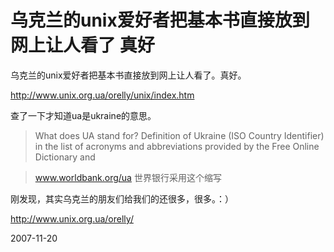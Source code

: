 # 乌克兰的unix爱好者把基本书直接放到网上让人看了 真好

乌克兰的unix爱好者把基本书直接放到网上让人看了。真好。

http://www.unix.org.ua/orelly/unix/index.htm

查了一下才知道ua是ukraine的意思。

> What does UA stand for? Definition of Ukraine (ISO Country Identifier) in the list of acronyms and abbreviations provided by the Free Online Dictionary and

> www.worldbank.org/ua
世界银行采用这个缩写

刚发现，其实乌克兰的朋友们给我们的还很多，很多。：）

http://www.unix.org.ua/orelly/ 

2007-11-20